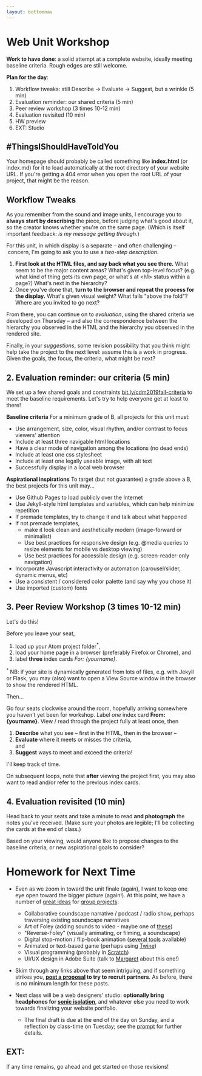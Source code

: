 ```yaml
---
layout: bottomnav
---
```


# Web Unit Workshop

**Work to have done**: a solid attempt at a complete website, ideally meeting baseline criteria. Rough edges are still welcome.

**Plan for the day**:

1. Workflow tweaks: still Describe -> Evaluate -> Suggest, but a wrinkle (5 min)
2. Evaluation reminder: our shared criteria (5 min)
3. Peer review workshop (3 times 10-12 min)
4. Evaluation revisited (10 min)
5. HW preview
6. EXT: Studio

<!-- SAVE FOR STUDIO
Two related goals:
* Lowest line-count challenge
  - does that div need to be there?
  - could those CSS rules be combined?
* Semanticity
  - can you tell what's going on just by reading the HTML file?
  - does the HTML hard-code any display (e.g. `<center>`, `<b>`) that should be in the CSS?  
-->

<div class="alert alert-warning">
<h2>#ThingsIShouldHaveToldYou</h2>
Your homepage should probably be called something like <strong>index.html</strong> (or index.md) for it to load automatically at the root directory of your website URL. If you're getting a 404 error when you open the root URL of your project, that might be the reason.
</div>

## Workflow Tweaks

As you remember from the sound and image units, I encourage you to **always start by describing** the piece, before judging what's good about it, so the creator knows whether you're on the same page. (Which is itself important feedback: _is my message getting through_.)

<div class="alert alert-white">
   <div class="alert alert-info">
      For this unit, in which display is a separate – and often challenging – concern, I'm going to ask you to use a <em>two-step description</em>.
   </div>

   <ol>
      <li><strong>First look at the HTML files, and say back what you see there.</strong> What seem to be the major content areas? What's given top-level focus? (e.g. what kind of thing gets its own page, or what's at &lt;h1&gt; status within a page?) What's next in the hierarchy?</li>
      <li>Once you've done that, <strong>turn to the browser and repeat the process for the display.</strong> What's given visual weight? What falls "above the fold"? Where are you invited to go next?</li>
   </ol>
</div>

From there, you can continue on to _evaluation_, using the shared criteria we developed on Thursday – and also the correspondence between the hierarchy you observed in the HTML and the hierarchy you observed in the rendered site.

<!-- NB: This is still a form of description: it's not about "good" or "bad" in the abstract but about where it meets or misses the shared or stated goals. -->

Finally, in your <em>suggestions</em>, some revision possibility that you think might help take the project to the next level: assume this is a work in progress. Given the goals, the focus, the criteria, what might be next? <!-- Pose this as a suggestion, not a command: and _interpret_ these as suggestions, not commands. -->

<!--
I have here to return to you the index cards from the visual unit – not from the comments you *received*, but the comments you *gave*. Read them over. **Were you doing describe/evaluate/suggest?** If so, be proud! See if you can do it again in a new sensory mode. If not, strive to level up today: train your attention to see before judging. -->

## 2. Evaluation reminder: our criteria (5 min)
We set up a few shared goals and constraints [bit.ly/cdm2019fall-criteria](https://docs.google.com/document/d/1NcXvQsBNPaumL6h_7ghKLJbQxPe_ALCiFMtPgaQI0Zk/edit#heading=h.z8d1igk08a86) to meet the baseline requirements. Let's try to help everyone get at least to there!

<aside>
<strong>Baseline criteria</strong>
For a minimum grade of B, all projects for this unit must:

<ul>
  <li>Use arrangement, size, color, visual rhythm, and/or contrast to focus viewers' attention</li>
  <li>Include at least three navigable html locations</li>
  <li>Have a clear mode of navigation among the locations (no dead ends)</li>
  <li>Include at least one css stylesheet</li>
  <li>Include at least one legally useable image, with alt text</li>
  <li>Successfully display in a local web browser</li>
</ul>

<strong>Aspirational inspirations</strong>
To target (but not guarantee) a grade above a B, the best projects for this unit may...

<ul>
  <li>Use Github Pages to load publicly over the Internet</li>
  <li>Use Jekyll-style html templates and variables, which can help minimize repetition</li>
  <li>If premade templates, try to change it and talk about what happened</li>
  <li>If not premade templates,
    <ul>
      <li>make it look clean and aesthetically modern (image-forward or minimalist)</li>
      <li>Use best practices for responsive design (e.g. @media queries to resize elements for mobile vs desktop viewing)</li>
      <li>Use best practices for accessible design (e.g. screen-reader-only navigation)</li>
    </ul>
  </li>
  <li>Incorporate Javascript interactivity or automation (carousel/slider, dynamic menus, etc)</li>
  <li>Use a consistent / considered color palette (and say why you chose it)</li>
  <li>Use imported (custom) fonts</li>
</ul>
</aside>

## 3. Peer Review Workshop (3 times 10-12 min)

Let's do this!

<div class="alert alert-success">
Before you leave your seat, <ol><li>load up your Atom project folder<sup>&#42;</sup>,</li><li>load your home page in a browser (preferably Firefox or Chrome), and</li><li>label <strong>three</strong> index cards <em>For: {yourname}</em>.</li></ol>
</div>

<sup>&#42;</sup> NB: if your site is dynamically generated from lots of files, e.g. with Jekyll or Flask, you may (also) want to open a View Source window in the browser to show the rendered HTML.


Then...

<div class="alert alert-success">
Go four seats clockwise around the room, hopefully arriving somewhere you haven't yet been for workshop. Label <em>one</em> index card <strong>From: {yourname}</strong>. View / read through the project fully at least once, then
<ol><li><strong>Describe</strong> what you see – first in the HTML, then in the browser –</li> <li><strong>Evaluate</strong> where it meets or misses the criteria,</li> and <li><strong>Suggest</strong> ways to meet and exceed the criteria!</li></ol>
</div>

I'll keep track of time.
<!-- first loop starts at 2:45 -->
<!-- second loop starts at 2:57 -->
<!-- third loop starts at 3:09 -->

On subsequent loops, note that **after** viewing the project first, you may also want to read and/or refer to the previous index cards.

## 4. Evaluation revisited (10 min)
Head back to your seats and take a minute to read **and photograph** the notes you've received. (Make sure your photos are legible; I'll be collecting the cards at the end of class.)

Based on your viewing, would anyone like to propose changes to the baseline criteria, or new aspirational goals to consider?


# Homework for Next Time
* Even as we zoom in toward the unit finale (again), I want to keep one eye open toward the bigger picture (again!). At this point, we have a number of [great ideas](https://github.com/benmiller314/cdm2019fall/issues/6) for [group projects](https://github.com/benmiller314/cdm2019fall/issues/10):
  - Collaborative soundscape narrative / podcast / radio show, perhaps traversing existing soundscape narratives
  - Art of Foley (adding sounds to video - maybe one of [these](https://www.google.com/search?q=short+videos+no+sound&tbm=vid&sxsrf=ACYBGNTjlnYAR93lkuo0q2cwvLs06VgiNw:1572973957460&source=lnt&tbs=dur:s&sa=X&ved=0ahUKEwiyn-bPyNPlAhUOyFkKHZIRDisQpwUIIQ&biw=1440&bih=798&dpr=1))
  - "Reverse-Foley" (visually animating, or filming, a soundscape)
  - Digital stop-motion / flip-book animation ([several tools](https://www.freelancer.com/articles/graphic-design/best-free-animation-software) available)
  - Animated or text-based game (perhaps using [Twine](http://twinery.org/))
  - Visual programming (probably in [Scratch](https://scratch.mit.edu/about))
  - UI/UX design in Adobe Suite (talk to [Margaret](mailto:mpalko@pitt.edu) about this one!)

* Skim through any links above that seem intriguing, and if something strikes you, **[post a proposal]({{site.github.repository_url}}/issues/13) to try to recruit partners**. As before, there is no minimum length for these posts.

* Next class will be a web designers' studio: **optionally bring headphones for [sonic isolation](http://noisli.com)**, and whatever else you need to work towards finalizing your website portfolio.
  - The final draft is due at the end of the day on Sunday, and a reflection by class-time on Tuesday; see the [prompt](https://github.com/benmiller314/webste-portfolio-2019fall#project-3-website-portfolio) for further details.



## EXT:
If any time remains, go ahead and get started on those revisions!
